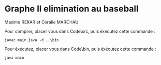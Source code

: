 # Graphe II elimination au baseball

Maxime REKAR et Coralie MARCHAU

Pour compiler, placer vous dans Code\src, puis éxécutez cette commande : 

    javac main.java -d ..\bin

Pour éxécutez, placer vous dans Code\bin, puis éxécutez cette commande :

    java main

